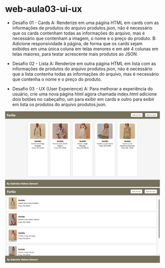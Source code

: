 # web-aula03-ui-ux

- Desafio 01 - Cards A: Renderize em uma página HTML em cards com as informações de produtos do arquivo produtos.json, não é necessário que os cards contenham todas as informações do arquivo, mas é necessário que contenham a imagem, o nome e o preço do produto. B: Adicione responsividade à página, de forma que os cards sejam exibidos em uma única coluna em telas menores e em até 4 colunas em telas maiores, para testar acrescente mais produtos ao JSON.

- Desafio 02 - Lista A: Renderize em outra página HTML em lista com as informações de produtos do arquivo produtos.json, não é necessário que a lista contenha todas as informações do arquivo, mas é necessário que contenha o nome e o preço do produto.

- Desafio 03 - UX (User Experience) A: Para melhorar a experiência do usuário, crie uma nova página html agora chamada index.html adicione dois botões no cabeçalho, um para exibir em cards e outro para exibir em lista os produtos do arquivo produtos.json.

<img src="Cards.png" alt="Cards">
<img src="Lista.png" alt="Lista">
